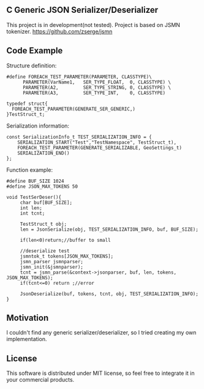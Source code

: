 ## C Generic JSON Serializer/Deserializer
 
This project is in development(not tested).
Project is based on JSMN tokenizer.
https://github.com/zserge/jsmn

## Code Example

Structure definition:

	#define FOREACH_TEST_PARAMETER(PARAMETER, CLASSTYPE)\
          PARAMETER(VarName1,   SER_TYPE_FLOAT,  0, CLASSTYPE) \ 
          PARAMETER(A2,         SER_TYPE_STRING, 0, CLASSTYPE) \
          PARAMETER(A3,         SER_TYPE_INT,    0, CLASSTYPE)
		 
	typedef struct{
	  FOREACH_TEST_PARAMETER(GENERATE_SER_GENERIC,)
	}TestStruct_t;

Serialization information:

	const SerializationInfo_t TEST_SERIALIZATION_INFO = {
	    SERIALIZATION_START("Test","TestNamespace", TestStruct_t),
	    FOREACH_TEST_PARAMETER(GENERATE_SERIALIZABLE, GeoSettings_t)
	    SERIALIZATION_END()
	};

Function example:

	#define BUF_SIZE 1024
	#define JSON_MAX_TOKENS 50

	void TestSerDeser(){
		 char buf[BUF_SIZE];
		 int len;
		 int tcnt;

		 TestStruct_t obj;
		 len = JsonSerialize(obj, TEST_SERIALIZATION_INFO, buf, BUF_SIZE);

		 if(len<0)return;//buffer to small

		 //deserialize test
		 jsmntok_t tokens[JSON_MAX_TOKENS];
		 jsmn_parser jsmnparser;
		 jsmn_init(&jsmnparser);
		 tcnt = jsmn_parse(&context->jsonparser, buf, len, tokens, JSON_MAX_TOKENS);
		 if(tcnt<=0) return ;//error

		 JsonDeserialize(buf, tokens, tcnt, obj, TEST_SERIALIZATION_INFO);	
	}



## Motivation

I couldn't find any generic serializer/deserializer, so I tried creating my own implementation. 

## License

This software is distributed under MIT license, so feel free to integrate it in your commercial products.

